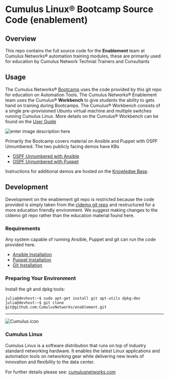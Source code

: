 # Cumulus Linux® Bootcamp Source Code (enablement)


## Overview

This repo contains the full source code for the **Enablement** team at Cumulus Networks® automation training modules, these are primarily used for education by Cumulus Network Technial Trainers and Consultants

## Usage

The Cumulus Networks® [Bootcamp](http://cumulusnetworks.com/training-and-services/) uses the code provided by this git repo for education on Automation Tools.  The Cumulus Networks® Enablement team uses the Cumulus® **Workbench** to give students the ability to gets hand on training during Bootcamps. The Cumulus® Workbench consists of a single pre-provisioned Ubuntu virtual machine and multiple switches running Cumulus Linux.  More details on the Cumulus® Workbench can be found on the [User Guide](https://support.cumulusnetworks.com/hc/en-us/articles/203005993-Cumulus-Workbench-User-Guide)

![enter image description here](https://support.cumulusnetworks.com/hc/en-us/article_attachments/201165908/figure1.png)

Primarily the Bootcamp covers material on Ansible and Puppet with OSPF Unnumbered.  The two publicly facing demos have KBs
 
 - [OSPF Unnumbered with Ansible](https://support.cumulusnetworks.com/hc/en-us/articles/202110186)
 - [OSPF Unnumbered with Puppet](https://support.cumulusnetworks.com/hc/en-us/articles/202543888-Demo-OSPF-Unnumbered-Using-Puppet-in-the-Cumulus-Workbench)
 
Instructions for additional demos are hosted on the [Knowledge Base](https://support.cumulusnetworks.com/hc/en-us/sections/200398866-Demos-and-Training).

## Development

Development on the enablement git repo is restricted because the code provided is simply taken from the [cldemo git repo](https://github.com/cumulusnetworks/cldemo) and restructured for a more education friendly environment.  We suggest making changes to the cldemo git repo rather than the education material found here.

### Requirements

Any system capable of running Ansible, Puppet and git can run the code provided here.

 - [Ansible Installation](http://docs.ansible.com/intro_installation.html)
 - [Puppet Installation](https://docs.puppetlabs.com/guides/install_puppet/pre_install.html)
 - [Git Installation](http://git-scm.com/book/en/v2/Getting-Started-Installing-Git)
### Preparing Your Environment

Install the git and dpkg tools:

	julia@devhost:~$ sudo apt-get install git apt-utils dpkg-dev
	julia@devhost:~$ git clone git@github.com:CumulusNetworks/enablement.git
	
---

![Cumulus icon](http://cumulusnetworks.com/static/cumulus/img/logo_2014.png)

### Cumulus Linux

Cumulus Linux is a software distribution that runs on top of industry standard networking hardware. It enables the latest Linux applications and automation tools on networking gear while delivering new levels of innovation and ﬂexibility to the data center.

For further details please see: [cumulusnetworks.com](http://www.cumulusnetworks.com)